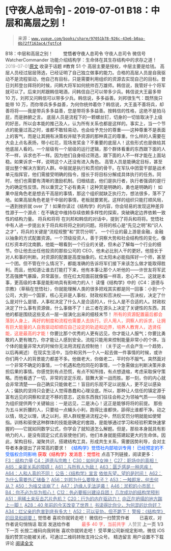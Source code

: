 # [守夜人总司令] - 2019-07-01 B18：中层和高层之别！

> 来源：[`www.yuque.com/books/share/97051b78-926c-43e6-b0aa-0b72ff163ac4/fgtfc4`](https://www.yuque.com/books/share/97051b78-926c-43e6-b0aa-0b72ff163ac4/fgtfc4)

<ne-p id="520f42f3293818f927861ebbd5b15da4_p_0" data-lake-id="520f42f3293818f927861ebbd5b15da4_p_0"><ne-text id="u2d399e57" style="color: rgb(51, 51, 51);">B18：中层和高层之别！</ne-text></ne-p> <ne-p id="8195e6c9888b5658762a22fb67ed9039" data-lake-id="8195e6c9888b5658762a22fb67ed9039"><ne-text id="u8c3da227" ne-fontsize="12" style="color: rgb(255, 255, 255);">原创</ne-text><ne-text id="u129b018c" ne-fontsize="14">觉悟者</ne-text><ne-text id="u2391283a" ne-fontsize="14">守夜人总司令</ne-text></ne-p> <ne-p id="d0a18d9c7e5a672815c8a99eba08556d" data-lake-id="d0a18d9c7e5a672815c8a99eba08556d"><ne-text id="ue9677048" ne-fontsize="14" ne-bold="true" style="color: rgb(51, 51, 51);">守夜人总司令</ne-text></ne-p> <ne-p id="b7c1fec5fb243d7bb41e205b6f177827" data-lake-id="b7c1fec5fb243d7bb41e205b6f177827"><ne-text id="u89d155e1" ne-fontsize="14" style="color: rgb(51, 51, 51);">微信号</ne-text><ne-text id="u51172746" ne-fontsize="14" style="color: rgb(51, 51, 51);">WatcherCommander</ne-text></ne-p> <ne-p id="ee7bae09953c86e5e21ce7c8f27ad385" data-lake-id="ee7bae09953c86e5e21ce7c8f27ad385"><ne-text id="u36eebee6" ne-fontsize="14" style="color: rgb(51, 51, 51);">功能介绍</ne-text><ne-text id="ua6ac4267" ne-fontsize="14" style="color: rgb(51, 51, 51);">结构学：生命体在其生存结构中的求存之道！</ne-text></ne-p> <ne-p id="69c446b4043dafbb3a51799461972b2f" data-lake-id="69c446b4043dafbb3a51799461972b2f"><ne-text id="uf8823651" style="color: rgb(140, 140, 140);">2019-07-01</ne-text>[<ne-text id="u4bc01ad4" ne-fontsize="14">原文</ne-text>](https://mp.weixin.qq.com/s?__biz=MzAxNDk1NjI2Mw==&mid=2247484627&idx=1&sn=e38abac4a3818dc622e7a68b60f726f5&chksm=9b8a275bacfdae4d09192cce1fb560ed59c44fee339dd492cd65671b2c4022b7c41a39923b30&scene=27#wechat_redirect&cpage=345)</ne-p> <ne-p id="93cb0f3c116c8260989cf31132126d2a" data-lake-id="93cb0f3c116c8260989cf31132126d2a"><ne-text id="udfbb113d" style="color: rgb(51, 51, 51);">收录于话题</ne-text></ne-p> <ne-p id="f7847040585bfda53c2a89d28d48339f" data-lake-id="f7847040585bfda53c2a89d28d48339f"><ne-text id="u0113029b" style="color: rgb(51, 51, 51);">#教育</ne-text></ne-p> <ne-p id="decbedbb663823dd25fbda2b342cb0dc" data-lake-id="decbedbb663823dd25fbda2b342cb0dc"><ne-text id="u8a62d49f" style="color: rgb(51, 51, 51);">51 个</ne-text></ne-p> <ne-p id="e53f137a3089bc5942a30f518a1b1956" data-lake-id="e53f137a3089bc5942a30f518a1b1956"><ne-text id="ud2fc7e2c" ne-bold="true" style="color: rgb(51, 51, 51);">高层主要是授权，中层主要是给钱。</ne-text></ne-p> <ne-p id="8ce98e263bade251b05bb25be2e610b7" data-lake-id="8ce98e263bade251b05bb25be2e610b7"><ne-text id="u985f633f" style="color: rgb(51, 51, 51);">高层人员经过层层筛选，已经证明了自己独立做事的能力。合格的高层人员是自我驱动不是流程驱动，他自己有目标，只是需要利用组织的资源去实现自己的目标。昔日刘邦登台拜将的时候，问韩大将军如何统帅百万雄师。韩信说，我管好十个将军就可以了。后来刘邦跟韩信喝酒，问韩信自己可以带多少兵。韩信说大王最多带 10 万，刘邦又问韩信可以带多少兵。韩信说，多多益善。刘邦很生气：既然我只能带 10 万，而你带兵多多益善，为何你统帅着你？韩信说，大王虽不善将兵，却善将将——我是带兵多多益善，您是带将多多益善。按韩信的性格，这绝不是拍马屁，而是肺腑之言。</ne-text></ne-p> <ne-p id="2fed06e129b037572302309a0bc84606" data-lake-id="2fed06e129b037572302309a0bc84606"><ne-text id="ueee52c16" style="color: rgb(51, 51, 51);">底层人员是流程下的一颗螺丝钉，切身的一切皆取决于上级的好恶，所以会本能的推己及人，认为所有关系也都是这样的。事实上，当一个节点的能量过高之时，谁都不敢轻易动，也会给予充分的尊重——这种尊重不是表面上的客气，而是让其拥有决策权并赋予资源的那种真正的尊重。什么样的人需要在大会上点名表扬，带小红花，现场发奖金？不重要的底层人！这些形式也是做给其他底层人看的。一个层级有一个层级的运行逻辑，那个群体看重的东西跟下面的人不一样，诉求也不一样。因为他们自身经过筛选，跟下面的人不一样才能在上面站稳。如果诉求一样，说明这个人还没有进入角色。</ne-text></ne-p> <ne-p id="2ec2a8fe95c491264cfdee9b99535d05" data-lake-id="2ec2a8fe95c491264cfdee9b99535d05"><ne-text id="ufff41c7f" style="color: rgb(51, 51, 51);">高管人员是能确定目标，甚至提出整个解决方案的人群。中层就是执行和贯彻的骨干。在军队中团营干部是战术单元指挥官，他们需接受明确的指令，擅长于将目标分解成具体执行的任务。同时，他们也需要有清晰的激励机制。归根结底，他们是执行者，执行者强调的是行为的确定性反馈。所以重赏之下必有勇夫！这种赏是明确的，勇也是明确的！</ne-text></ne-p> <ne-p id="dd54b71bf31a9ce16d4bf928620cf0d5" data-lake-id="dd54b71bf31a9ce16d4bf928620cf0d5"><ne-text id="ua2166cee" style="color: rgb(51, 51, 51);">如果中层角色老是想去干高层的事情，那这个组织就缺乏执行力，想法很多，落不了地。如果高层角色老是干中层的事情，老板就要累死。这样的组织只能打顺风局，一遇到挫折就 over 了！如果你读过《结构学》的内容，你会轻易的发现这种差异性源于一个源点：在不确定中维持存续依赖多样性的探索，突破确定边界依赖一致性的结构力量。</ne-text></ne-p> <ne-p id="e114919073145862525745c9a02828b7" data-lake-id="e114919073145862525745c9a02828b7"><ne-text id="u78893889" ne-bold="true" style="color: rgb(51, 51, 51);">将兵和将将</ne-text></ne-p> <ne-p id="546fec34a421eab13c00895162bf886c" data-lake-id="546fec34a421eab13c00895162bf886c"><ne-text id="u9df0f919" style="color: rgb(51, 51, 51);">在刘邦和韩信的对话中，提到了将兵和将将。觉悟社中有人进一步提出关于将兵和将将之别的问题。</ne-text><ne-text id="u9e4f665b" ne-bold="true" style="color: rgb(51, 51, 51);">将将的核心是“先见之明”和“识人之才”，将兵的关键是“流程规整”和“赏罚分明”。</ne-text></ne-p> <ne-p id="90564264ebd3079b22a85237de7acd4e" data-lake-id="90564264ebd3079b22a85237de7acd4e"><ne-text id="u7ab9b50a" style="color: rgb(51, 51, 51);">一个行业的最上游是金融，金融以抽象的方式配置资源。一个顶级投资人，善于洞察大势和社会结构性的变化，像红杉资本的沈南鹏，他能一眼看到一个行业的关键，但未必了解每一个行业的细节。你让他去出任他投资的那些公司的 CEO，他未必比别人干的更好。他擅长于对人和事的判断。对资源的配置是高度抽象的。红太阳未必能指挥好一个师，甚至一个团。但不管在什么情况下，都能准确的告诉将军们接下来该怎么做才能取得胜利。而且，他知道让谁去打能打下来，他有本事让那个人听他的——许世友将军武艺高强脾气暴躁，异常嚣张，但在红太阳面前就像猫一样乖，忠心不二。这就是本事，更高级的本事是能影响具有影响力的人！</ne-text></ne-p> <ne-p id="4cda7a8a98caff6890976ebfdd53be69" data-lake-id="4cda7a8a98caff6890976ebfdd53be69"><ne-text id="u17465cdd" style="color: rgb(51, 51, 51);">读懂《结构学》中的《C4：道德与宗教》（草稿在觉悟社），你就能理解人类的很多把戏其实都是同一回事：</ne-text><ne-text id="u5471d435" ne-bold="true" style="color: rgb(51, 51, 51);">小到一个公司，大到一个国家，核心无非是人事权、财政权和否决权——否决权，决定了什么是对什么是错，人事权决定了什么人是合适的人，什么人是不合适的人。财政权决定了什么事有资源做，什么事做不了！此三者在源头上决定了关键性的东西，其他的都是围绕这些支点一层一层演化出来的细枝末节！</ne-text></ne-p> <ne-p id="31bef6e1b0a1e19df32b7901fe164424" data-lake-id="31bef6e1b0a1e19df32b7901fe164424"><ne-text id="ua1b55dff" style="color: rgb(255, 76, 65);">所有的资源配置最后都会落到人身上，再好的制度和流程也需要人去执行。识人用人，洞察人的诉求，让拥有巨大能量的人自我驱动却顺应自己设定的轨迹和边界，培养人教育人，选贤任能，这是最高的才能！</ne-text><ne-text id="u6832bf5e" style="color: rgb(51, 51, 51);">你要比那个优秀的人更有远见，你才能让人服气；你要比勇敢的人更有魄力，你才能让人感到安全。流程只能用来控制能量非常小的个体，当个体的能量非常大的时候你无法用流程去控制他！（关于这一点会产生一个趋势，以后再阐述）</ne-text></ne-p> <ne-p id="3c59c6fb100dc807a4a108ea869648f4" data-lake-id="3c59c6fb100dc807a4a108ea869648f4"><ne-text id="ufee79f20" style="color: rgb(51, 51, 51);">在现实生活中，当你和另外一个人一起去做一件事情的时候，或许你们两个人的背景能力都差不多。他做老大，你做老二，平时你不服气。突然面对一个非常不确定的事情，一个机遇和危险同在的事情，一个急需做出判断决策并承担后果的事情。你感觉到有点恐慌，有点不知所措，有点想退缩，考虑采取保守策略。而他看透了一切，非常的坚定乐观，鼓舞大家一战而胜。那一刻，你的内心就会非常清楚——自己确实只能做老二！盲目的乐观不足以说服人，更不足以感染人；偏执的坚持只会更让人觉得愚蠢和心理没底。所以，那种让人信任的镇定源于富有远见的洞察和坚定不移的意志，这些东西我们往往会称之为领袖气质——</ne-text><ne-text id="ucfba2b22" ne-bold="true" style="color: rgb(51, 51, 51);">领袖为组织提供两个关键输出：一是远见，二是决心！</ne-text><ne-text id="ue1de2468" style="color: rgb(51, 51, 51);">这正是能够将将的前提。</ne-text></ne-p> <ne-p id="344284fd30f5a79ac0d99e228d62ea26" data-lake-id="344284fd30f5a79ac0d99e228d62ea26"><ne-text id="u98515b64" style="color: rgb(51, 51, 51);">那些为五斗米折腰的人，只要给一点蝇头小利，跑得比谁都快，舔得比谁都干净。动之以情，晓之以理，诱之以利，把人群规整进流程之中，然后奖罚分明就能如使臂指。训练和驱使这种群体的技能是确定的套路，是能够通过学习和经验积累快速掌握的——它就如同数学公式，你学会了就知道怎么解题。但是，那些本身就具有影响力的人，是没有固定公式去驱使他们的，他们本身就能搭建起更大的生命体。因此，架构目标，凝聚共识，搭建结构工具，形成共生关系，需要因势利导，会对主导者本身提出了非常高的要求！</ne-text></ne-p> <ne-p id="3e3a254740823c6f6358d86ba25e0286" data-lake-id="3e3a254740823c6f6358d86ba25e0286" ne-alignment="center"><ne-text id="ufb09462f" ne-fontsize="13" style="color: rgb(0, 82, 255);">《结构学》觉悟社内部培训专用！</ne-text></ne-p> <ne-p id="282011b5cd0402a19875aa16db235707" data-lake-id="282011b5cd0402a19875aa16db235707" ne-alignment="center"><ne-text id="u68268d45" ne-fontsize="13" style="color: rgb(0, 82, 255);">已经预定的不受版权合同影响</ne-text></ne-p> <ne-p id="d8ec78f5998fa9e581bf4b34cbd9d885" data-lake-id="d8ec78f5998fa9e581bf4b34cbd9d885" ne-alignment="center"><ne-text id="u9dd13762" style="color: rgb(255, 0, 0);">获取《结构学》发消息</ne-text><ne-text id="u88b1ade6" ne-bold="true" style="color: rgb(255, 0, 0);">：觉悟社</ne-text></ne-p>  <ne-p id="f7fda748645b6fef50ecdc6005199d25" data-lake-id="f7fda748645b6fef50ecdc6005199d25" ne-alignment="center"><ne-card data-card-name="image" data-card-type="inline" id="erLOz" data-event-boundary="card" style="color: rgb(51, 51, 51);"><ne-p id="f0a0bc70844b1fbd8403d1085585dce9" data-lake-id="f0a0bc70844b1fbd8403d1085585dce9"><ne-text id="u8950320c" ne-fontsize="13" style="color: rgb(51, 51, 51);">点击下列链接，阅读更多：</ne-text></ne-p> <ne-p id="41f95a53581ca24c431f1840beb7f578" data-lake-id="41f95a53581ca24c431f1840beb7f578">[<ne-text id="ud44e1c47" ne-fontsize="13" ne-bold="true" style="color: rgb(87, 107, 149);">F3：结构力量</ne-text>](http://mp.weixin.qq.com/s?__biz=MzAxNDk1NjI2Mw==&mid=2247484256&idx=1&sn=f10d9c530bfd6ea08b25d4bec657c13a&chksm=9b8a20e8acfda9fee057f2df26790f905c898132cac91d833d14e636edb00c20514d63189a88&scene=21#wechat_redirect)</ne-p> <ne-p id="f9ba157b1932a6241639faddec5dec9c" data-lake-id="f9ba157b1932a6241639faddec5dec9c">[<ne-text id="u1128b4ae" ne-fontsize="13" ne-bold="true" style="color: rgb(87, 107, 149);">C4：道德与宗教！</ne-text>](http://mp.weixin.qq.com/s?__biz=MzAxNDk1NjI2Mw==&mid=2247484608&idx=1&sn=49b58f2f27c117c1c42e6270e8d2d8c2&chksm=9b8a2748acfdae5ea3d03e3a9843d183498241c03b0d57b01b9c315e23757604fd0e1bfdb96f&scene=21#wechat_redirect)</ne-p> <ne-p id="7b04eebe4bf5c31b27978fa028b95074" data-lake-id="7b04eebe4bf5c31b27978fa028b95074">[<ne-text id="u4076f489" ne-fontsize="13" ne-bold="true" style="color: rgb(87, 107, 149);">C30：如何追女神！</ne-text>](http://mp.weixin.qq.com/s?__biz=MzAxNDk1NjI2Mw==&mid=2247484588&idx=1&sn=de5c95495cc04bcfe8644c3c2bc025c3&chksm=9b8a2724acfdae3286a142c2de506a7494e2d7aa50c990c0e159cedab07b5287040f286dfac6&scene=21#wechat_redirect)</ne-p> <ne-p id="da114f8267e1fecf34ed5c261b2a0e35" data-lake-id="da114f8267e1fecf34ed5c261b2a0e35">[<ne-text id="ue7f66634" ne-fontsize="13" ne-bold="true" style="color: rgb(87, 107, 149);">C27：职场中的真相！</ne-text>](http://mp.weixin.qq.com/s?__biz=MzAxNDk1NjI2Mw==&mid=2247484554&idx=1&sn=fec6641c1838970ea6d16cfe1a68f9e1&chksm=9b8a2702acfdae14e71017ee02594f3b47abc738b773bc3dbd5e80968dccae0e90f17977a339&scene=21#wechat_redirect)</ne-p> <ne-p id="99be3b27ea0d1371a5c6eda7486bbab5" data-lake-id="99be3b27ea0d1371a5c6eda7486bbab5">[<ne-text id="u5f29e728" ne-fontsize="13" ne-bold="true" style="color: rgb(87, 107, 149);">A65：亲密关系的障碍！</ne-text>](http://mp.weixin.qq.com/s?__biz=MzAxNDk1NjI2Mw==&mid=2247484622&idx=1&sn=81576c1153f5f9f39f18724c08c9e3ed&chksm=9b8a2746acfdae5073643b1eaeb4e2c2726dacb0fb4f9277e5c9f0083bf636498b24a341da47&scene=21#wechat_redirect)</ne-p> <ne-p id="54a99eba2d49143dfd4154104d4d11b4" data-lake-id="54a99eba2d49143dfd4154104d4d11b4">[<ne-text id="u32f6f09f" ne-fontsize="13" ne-bold="true" style="color: rgb(87, 107, 149);">A61：与所有人为敌！</ne-text>](http://mp.weixin.qq.com/s?__biz=MzAxNDk1NjI2Mw==&mid=2247484601&idx=1&sn=c80e839436bd78047d0f5ea3c9e69890&chksm=9b8a2731acfdae27acc75952e866e0642eea99cb2acfeab4101e209ecc728fd94eb2adc7434c&scene=21#wechat_redirect)</ne-p> <ne-p id="9f65ad1b603c3f579108cbda5a784c42" data-lake-id="9f65ad1b603c3f579108cbda5a784c42">[<ne-text id="ubf74f8aa" ne-fontsize="13" ne-bold="true" style="color: rgb(87, 107, 149);">A63：匮乏感是一种恶疾！</ne-text>](http://mp.weixin.qq.com/s?__biz=MzAxNDk1NjI2Mw==&mid=2247484613&idx=1&sn=67f0957ae7ffa817652c3cb9f14a13b9&chksm=9b8a274dacfdae5b9fb0ddc58544dec9a94900fe1baab61b6b4d00236965579c32b8fd7e1e63&scene=21#wechat_redirect)</ne-p> <ne-p id="40178327091640cb2de01d35870c586c" data-lake-id="40178327091640cb2de01d35870c586c">[<ne-text id="ud6df1cc5" ne-fontsize="13" ne-bold="true" style="color: rgb(87, 107, 149);">A64：人和人真的不同！</ne-text>](http://mp.weixin.qq.com/s?__biz=MzAxNDk1NjI2Mw==&mid=2247484618&idx=1&sn=ef99e3ee9800a28ff0f36ea6977f2133&chksm=9b8a2742acfdae5455f0f4c75f66030655dee2432d9b54ed40cc125ff86625cfda817fadfbd2&scene=21#wechat_redirect)</ne-p> <ne-p id="5e5c815113166f06788431f9e4a13721" data-lake-id="5e5c815113166f06788431f9e4a13721">[<ne-text id="uc2d3dc8b" ne-fontsize="13" ne-bold="true" style="color: rgb(87, 107, 149);">公告：《结构学》宣言</ne-text>](http://mp.weixin.qq.com/s?__biz=MzAxNDk1NjI2Mw==&mid=2247484505&idx=1&sn=95b4424393e36eda97e76284318a3f38&chksm=9b8a27d1acfdaec7c00ce60807bd673a33454adf9b992a8ef9b44687a93b333dcf676d0b77c3&scene=21#wechat_redirect)</ne-p> <ne-p id="62ee47deef6d19429fe82877b964b388" data-lake-id="62ee47deef6d19429fe82877b964b388">[<ne-text id="u4955382d" ne-fontsize="13" ne-bold="true" style="color: rgb(87, 107, 149);">依依东望，望的是时间！</ne-text>](http://mp.weixin.qq.com/s?__biz=MzAxNDk1NjI2Mw==&mid=2247483947&idx=1&sn=1dcdd529b9dad09a00b6e3e2b14c8245&chksm=9b8a21a3acfda8b5fe1dae1c8979dec0be990a569bc03372af815b4e0f08913e938d57aa6b25&scene=21#wechat_redirect)</ne-p> <ne-p id="3fbd8162104001415e5461a5fd851f19" data-lake-id="3fbd8162104001415e5461a5fd851f19">[<ne-text id="ue052f842" ne-fontsize="13" ne-bold="true" style="color: rgb(87, 107, 149);">A62：为什么需要外汇储备？</ne-text>](http://mp.weixin.qq.com/s?__biz=MzAxNDk1NjI2Mw==&mid=2247484604&idx=1&sn=2217abffb62dc6bd2fd19929e13f745c&chksm=9b8a2734acfdae22952edbb235321e2d155694f0b44635f4c6e612365cf0f7302d5683d89c6a&scene=21#wechat_redirect)</ne-p> <ne-p id="b8a0faacf89f4c73ec928cd29ca2d9a6" data-lake-id="b8a0faacf89f4c73ec928cd29ca2d9a6">[<ne-text id="u2314677f" ne-fontsize="13" ne-bold="true" style="color: rgb(87, 107, 149);">A56：刘邦为什么要换太子？</ne-text>](http://mp.weixin.qq.com/s?__biz=MzAxNDk1NjI2Mw==&mid=2247484574&idx=1&sn=5ed4d23f15b1523357c663394fe17eed&chksm=9b8a2716acfdae0067c043e7f714afa42a672e6d43d777dff978f561399710e4a4f977a43ede&scene=21#wechat_redirect)</ne-p> <ne-p id="252ed2114db3fca2da57ea8890f3f909" data-lake-id="252ed2114db3fca2da57ea8890f3f909">[<ne-text id="u2b869b6e" ne-fontsize="13" ne-bold="true" style="color: rgb(87, 107, 149);">A53：一触即发，何去何从？</ne-text>](http://mp.weixin.qq.com/s?__biz=MzAxNDk1NjI2Mw==&mid=2247484535&idx=1&sn=730dd962738c90e2a5de9558e0b6471a&chksm=9b8a27ffacfdaee9fcaf3cb350e1589a70eae4bde6172b6bd3a08b7f61fbd7645890b76b88c7&scene=21#wechat_redirect)</ne-p> <ne-p id="a8b6a30d08f9475c68f5cc8f5352c6c3" data-lake-id="a8b6a30d08f9475c68f5cc8f5352c6c3">[<ne-text id="u89d71b83" ne-fontsize="13" ne-bold="true" style="color: rgb(87, 107, 149);">A50：为啥又谈崩了！</ne-text>](http://mp.weixin.qq.com/s?__biz=MzAxNDk1NjI2Mw==&mid=2247484515&idx=1&sn=d5912e7e1901f7fae49d39a99d8e3b6a&chksm=9b8a27ebacfdaefde82ea607527b72552b9bca352e99f6f0875ba5b7beeddd16879b85802bde&scene=21#wechat_redirect)</ne-p> <ne-p id="472544f98ba18a84ce6c7fde98d91823" data-lake-id="472544f98ba18a84ce6c7fde98d91823">[<ne-text id="u673e17f2" ne-fontsize="13" ne-bold="true" style="color: rgb(87, 107, 149);">A47：边缘人无法逆袭！</ne-text>](http://mp.weixin.qq.com/s?__biz=MzAxNDk1NjI2Mw==&mid=2247484476&idx=1&sn=42cd8e7b62b1c430768fe9583a9715b4&chksm=9b8a27b4acfdaea2f7ac778f91e72c9b69a725224a18c6d576f3de7caf0ff91a040bf5622645&scene=21#wechat_redirect)</ne-p> <ne-p id="c2f4c1c5e1f5cfc691654ceb03410626" data-lake-id="c2f4c1c5e1f5cfc691654ceb03410626">[<ne-text id="u6d466c9b" ne-fontsize="13" ne-bold="true" style="color: rgb(87, 107, 149);">A46：淤积的小市民！</ne-text>](http://mp.weixin.qq.com/s?__biz=MzAxNDk1NjI2Mw==&mid=2247484472&idx=1&sn=f5df702c026dbb04688151086cdf7493&chksm=9b8a27b0acfdaea6ed5b712d94b3725bf8e322b39101916f48f935c102c433e9c7239b596c9f&scene=21#wechat_redirect)</ne-p> <ne-p id="53a8390476d131b480788234b18aae3f" data-lake-id="53a8390476d131b480788234b18aae3f">[<ne-text id="u00f29d76" ne-fontsize="13" ne-bold="true" style="color: rgb(87, 107, 149);">B4：你不必为华为担心！</ne-text>](http://mp.weixin.qq.com/s?__biz=MzIzMDYwOTM0Mg==&mid=2247483951&idx=1&sn=7850925e07db502ec2116efe0211318f&chksm=e8b19afedfc613e816bdef573343dbe2127c92d828c071510a8a8b9cb98384cdc7a6dbf8fbdd&scene=21#wechat_redirect)</ne-p> <ne-p id="febaffbeee6765f75e7edf6578652ade" data-lake-id="febaffbeee6765f75e7edf6578652ade">[<ne-text id="ufab6073d" ne-fontsize="13" ne-bold="true" style="color: rgb(87, 107, 149);">C12：务必要振兴建设兵团！</ne-text>](http://mp.weixin.qq.com/s?__biz=MzAxNDk1NjI2Mw==&mid=2247484193&idx=1&sn=88c86597191d0c97a411f9ea6f7b7c5d&chksm=9b8a20a9acfda9bfae819e8e42531fe6d523dd244ef0fc0c0787ab812540108c181f7ec2ffa9&scene=21#wechat_redirect)</ne-p> <ne-p id="b2fb68bfe8ad2b66a5a050d977349476" data-lake-id="b2fb68bfe8ad2b66a5a050d977349476">[<ne-text id="u48cb058f" ne-fontsize="13" ne-bold="true" style="color: rgb(87, 107, 149);">几次成功的结构学预判</ne-text>](http://mp.weixin.qq.com/s?__biz=MzAxNDk1NjI2Mw==&mid=2247484266&idx=1&sn=02ab915e029cbe24d91712f741b3f37c&chksm=9b8a20e2acfda9f4498a5c76204c101ab26e7311f2fb7d3043de108d4ff6e18d72a1c889a569&scene=21#wechat_redirect)</ne-p> <ne-p id="0d8169a29a3ade877a0743b6a9b29493" data-lake-id="0d8169a29a3ade877a0743b6a9b29493">[<ne-text id="u21494543" ne-fontsize="13" ne-bold="true" style="color: rgb(87, 107, 149);">A51：用稀土来反击芯片危机？</ne-text>](http://mp.weixin.qq.com/s?__biz=MzAxNDk1NjI2Mw==&mid=2247484530&idx=1&sn=f3d31bf687e7d0e13584002d2027cb05&chksm=9b8a27faacfdaeec61444faf9fe3defeeb3913f22ea72fa0c0e9ba4113737aed3d1ccdf39b55&scene=21#wechat_redirect)</ne-p> <ne-p id="c74c9b948dd3cf63dadb694dc00da0e3" data-lake-id="c74c9b948dd3cf63dadb694dc00da0e3">[<ne-text id="ubb85837c" ne-fontsize="13" ne-bold="true" style="color: rgb(87, 107, 149);">C20：行为的内在驱动力！</ne-text>](https://mp.weixin.qq.com/s?__biz=MzIzMDYwOTM0Mg==&mid=2247484003&idx=1&sn=a62ddbccc64f9f19890c0dff9605b6f7&scene=21#wechat_redirect)</ne-p> <ne-p id="30886d11b6ba94a1279d04ff25e9b5b7" data-lake-id="30886d11b6ba94a1279d04ff25e9b5b7">[<ne-text id="u34490156" ne-fontsize="13" ne-bold="true" style="color: rgb(87, 107, 149);">向正在坍塌的地方踹上一脚！</ne-text>](http://mp.weixin.qq.com/s?__biz=MzAxNDk1NjI2Mw==&mid=2247483789&idx=1&sn=5e44b7b524c3dc4bb7705f49ed0a44a3&chksm=9b8a2205acfdab139e4b1d44ef6702b09c9fbf79505340205d13fbdaa33207a997f54bee0e97&scene=21#wechat_redirect)</ne-p> <ne-p id="46ddd59013e63658ce9b9b2dac12effd" data-lake-id="46ddd59013e63658ce9b9b2dac12effd">[<ne-text id="u61c10aa3" ne-fontsize="13" ne-bold="true" style="color: rgb(87, 107, 149);">A28：40 年前的今天改变了世界！</ne-text>](http://mp.weixin.qq.com/s?__biz=MzAxNDk1NjI2Mw==&mid=2247484305&idx=1&sn=34b19d12210bf9f765c6eb615b787ac6&chksm=9b8a2019acfda90fff45ea8c17ccb37c75e04c7420ad9b303a0fb0069110cee644e6f592d95f&scene=21#wechat_redirect)</ne-p> <ne-p id="eaaefa4c94faa035b0308534df78b3f5" data-lake-id="eaaefa4c94faa035b0308534df78b3f5">[<ne-text id="u31b87a69" ne-fontsize="13" ne-bold="true" style="color: rgb(87, 107, 149);">书读得比你少，为何混的比你好？</ne-text>](http://mp.weixin.qq.com/s?__biz=MzAxNDk1NjI2Mw==&mid=2247484296&idx=1&sn=b0e0f11f50023aa8a20e8eeb51d39e10&chksm=9b8a2000acfda916885455b30687e2f18099abba31c78b2fabb95ca1b89ddc40f2415317d368&scene=21#wechat_redirect)</ne-p> <ne-p id="8538e1dd71cfbabe853e8c96b8535c96" data-lake-id="8538e1dd71cfbabe853e8c96b8535c96">[<ne-text id="u5da7b0d8" ne-fontsize="13" ne-bold="true" style="color: rgb(87, 107, 149);">A34：烂父亲的危害到底有多大！</ne-text>](http://mp.weixin.qq.com/s?__biz=MzAxNDk1NjI2Mw==&mid=2247484348&idx=1&sn=944a6aac1e8035011b56508ea74fb48e&chksm=9b8a2034acfda922b803681a568bf7b75ce8342cf507080d2e636098b7ee9dfc1391836f7341&scene=21#wechat_redirect)</ne-p> <ne-p id="8d774e30519e3274d2157c0d92a33476" data-lake-id="8d774e30519e3274d2157c0d92a33476">[<ne-text id="u769e4f76" ne-fontsize="13" ne-bold="true" style="color: rgb(87, 107, 149);">A52：可以妥协，但不跪下！</ne-text>](http://mp.weixin.qq.com/s?__biz=MzAxNDk1NjI2Mw==&mid=2247484538&idx=1&sn=e29eeb5f458c61a722b4c1454281ae98&chksm=9b8a27f2acfdaee4d42787a5b42ffbd4bc4766bddf4efa0b0c1c115579ca84d9269a35514597&scene=21#wechat_redirect)</ne-p> <ne-p id="a07ddadd1df4ab3f70d73cc2a2a82694" data-lake-id="a07ddadd1df4ab3f70d73cc2a2a82694">[<ne-text id="u37de5583" ne-fontsize="13" ne-bold="true" style="color: rgb(87, 107, 149);">警报：《结构学》的目录和纲要！</ne-text>](http://mp.weixin.qq.com/s?__biz=MzAxNDk1NjI2Mw==&mid=2247484593&idx=1&sn=5ec84d78201320511260f18a170dd539&chksm=9b8a2739acfdae2f3f64efc39512bdba6569eb8ebbe4da30839c1116ed7f9e2e6ffcad864cc2&scene=21#wechat_redirect)</ne-p> <ne-p id="f4b0eb4c7038a3aad98019a281a12774" data-lake-id="f4b0eb4c7038a3aad98019a281a12774"><ne-text id="ua3ed3384" style="color: rgb(51, 51, 51);">觉悟者</ne-text></ne-p> <ne-p id="d86269486bf87e260b837f45852127c7" data-lake-id="d86269486bf87e260b837f45852127c7"><ne-text id="ub2658d81" style="color: rgb(51, 51, 51);">喜欢你就转走吧！</ne-text></ne-p> <ne-p id="69aad664ea660c3c882fc938e32ca3ec" data-lake-id="69aad664ea660c3c882fc938e32ca3ec"><ne-text id="u5393d4ea" ne-bold="true" style="color: rgb(51, 51, 51);">微信扫一扫赞赏作者</ne-text><ne-text id="u84d47127" ne-bold="true" style="color: rgb(255, 255, 255);">赞赏</ne-text></ne-p> <ne-p id="654073b3ee9cec3da4eaeb927b43fe9c" data-lake-id="654073b3ee9cec3da4eaeb927b43fe9c"><ne-text id="u6d8b77f6" style="color: rgb(51, 51, 51);">已喜欢，</ne-text><ne-text id="u0773fe72">对作者说句悄悄话</ne-text></ne-p> <ne-p id="aab691cb8df7d1214941ff6132bcf5f8" data-lake-id="aab691cb8df7d1214941ff6132bcf5f8"><ne-text id="u43236271" style="color: rgb(51, 51, 51);">取消</ne-text></ne-p> <ne-p id="ce25cba94cf2af7a8b6af474e54fec4a" data-lake-id="ce25cba94cf2af7a8b6af474e54fec4a"><ne-text id="ub737a0fc" ne-fontsize="14" ne-bold="true" style="color: rgb(51, 51, 51);">发送给作者</ne-text></ne-p> <ne-p id="0b0e7688c018dd0a8562e9867fb7d818" data-lake-id="0b0e7688c018dd0a8562e9867fb7d818"><ne-text id="ucf5832ee" ne-bold="true" style="color: rgb(255, 255, 255);">发送</ne-text></ne-p> <ne-p id="a5961b5e7d3c0861f6fcbe2af6b6bd90" data-lake-id="a5961b5e7d3c0861f6fcbe2af6b6bd90"><ne-text id="u72086acd" ne-fontsize="13" style="color: rgb(250, 81, 81);">最多 40 字，当前共字</ne-text></ne-p> <ne-p id="e28cdf1ca2d47f91058f61492a8d662d" data-lake-id="e28cdf1ca2d47f91058f61492a8d662d"><ne-text id="uab9cb8e8" style="color: rgb(136, 136, 136);"> 人赞赏</ne-text></ne-p> <ne-p id="ac5179de67b61542fa16e6c88cb58680" data-lake-id="ac5179de67b61542fa16e6c88cb58680"><ne-text id="u5c7e2e93" style="color: rgb(51, 51, 51);">上一页</ne-text> <ne-text id="u069170e2">1</ne-text><ne-text id="u536aead0" style="color: rgb(51, 51, 51);">/3 下一页</ne-text></ne-p> <ne-p id="71b9199c7a99a95eab15eab2d987d515" data-lake-id="71b9199c7a99a95eab15eab2d987d515"><ne-text id="ude8bb3a0" style="color: rgb(51, 51, 51);">长按二维码向我转账</ne-text></ne-p> <ne-p id="e3a8867fe309758dee1fa2b12b6a7c41" data-lake-id="e3a8867fe309758dee1fa2b12b6a7c41"><ne-text id="u8b28dbb1" style="color: rgb(51, 51, 51);">喜欢你就转走吧！</ne-text></ne-p> <ne-p id="a9ef0d3b948d55a25f4847ba57b5d1d4" data-lake-id="a9ef0d3b948d55a25f4847ba57b5d1d4"><ne-text id="ue748e714" style="color: rgb(51, 51, 51);">受苹果公司新规定影响，微信 iOS 版的赞赏功能被关闭，可通过二维码转账支持公众号。</ne-text></ne-p> <ne-h3 id="Q4BDg" data-lake-id="Q4BDg"><ne-heading-ext><ne-heading-anchor></ne-heading-anchor><ne-heading-fold></ne-heading-fold></ne-heading-ext><ne-heading-content><ne-text id="u1be1792b" ne-fontsize="16" style="color: rgb(51, 51, 51);">精选留言</ne-text></ne-heading-content></ne-h3> <ne-p id="246995eaf44bc566afc62b24049a8ba6" data-lake-id="246995eaf44bc566afc62b24049a8ba6"><ne-text id="u802158c1" style="color: rgb(51, 51, 51);">用户设置不下载评论</ne-text></ne-p> <ne-p id="adbb36e9194a9c18f1ef30420da0e0ea" data-lake-id="adbb36e9194a9c18f1ef30420da0e0ea">[<ne-text id="u262957df">阅读全文</ne-text>](https://t.zsxq.com/yRJMbMF)</ne-p></ne-card></ne-p>
